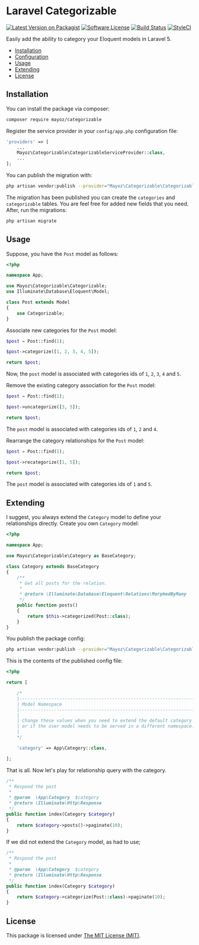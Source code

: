 # Laravel Categorizable

[![Latest Version on Packagist](https://img.shields.io/packagist/v/mayoz/laravel-categorizable.svg?style=flat-square)](https://packagist.org/packages/mayoz/laravel-categorizable)
[![Software License](https://img.shields.io/badge/license-MIT-brightgreen.svg?style=flat-square)](LICENSE.md)
[![Build Status](https://img.shields.io/travis/mayoz/laravel-categorizable/master.svg?style=flat-square)](https://travis-ci.org/mayoz/laravel-categorizable)
[![StyleCI](https://styleci.io/repos/71335427/shield?branch=master)](https://styleci.io/repos/71335427)

Easily add the ability to category your Eloquent models in Laravel 5.

* [Installation](#installation)
* [Configuration](#configuration)
* [Usage](#usage)
* [Extending](#extending)
* [License](#license)

## Installation

You can install the package via composer:

``` bash
composer require mayoz/categorizable
```

Register the service provider in your `config/app.php` configuration file:

```php
'providers' => [
    ...
    Mayoz\Categorizable\CategorizableServiceProvider::class,
    ...
];
```

You can publish the migration with:

```bash
php artisan vendor:publish --provider="Mayoz\Categorizable\CategorizableServiceProvider" --tag="migrations"
```

The migration has been published you can create the `categories` and `categorizable` tables. You are feel free for added new fields that you need. After, run the migrations:

```bash
php artisan migrate
```

## Usage

Suppose, you have the `Post` model as follows:

```php
<?php

namespace App;

use Mayoz\Categorizable\Categorizable;
use Illuminate\Database\Eloquent\Model;

class Post extends Model
{
    use Categorizable;
}
```

Associate new categories for the `Post` model:

```php
$post = Post::find(1);

$post->categorize([1, 2, 3, 4, 5]);

return $post;
```

Now, the `post` model is associated with categories ids of `1`, `2`, `3`, `4` and `5`.

Remove the existing category association for the `Post` model:

```php
$post = Post::find(1);

$post->uncategorize([3, 5]);

return $post;
```

The `post` model is associated with categories ids of `1`, `2` and `4`.

Rearrange the category relationships for the `Post` model:

```php
$post = Post::find(1);

$post->recategorize([1, 5]);

return $post;
```

The `post` model is associated with categories ids of `1` and `5`.

## Extending

I suggest, you always extend the `Category` model to define your relationships directly. Create you own `Category` model:

```php
<?php

namespace App;

use Mayoz\Categorizable\Category as BaseCategory;

class Category extends BaseCategory
{
    /**
     * Get all posts for the relation.
     *
     * @return \Illuminate\Database\Eloquent\Relations\MorphedByMany
     */
    public function posts()
    {
        return $this->categorized(Post::class);
    }
}
```

You publish the package config:

```bash
php artisan vendor:publish --provider="Mayoz\Categorizable\CategorizableServiceProvider" --tag="config"
```

This is the contents of the published config file:

```php
<?php

return [

    /*
    |--------------------------------------------------------------------------
    | Model Namespace
    |--------------------------------------------------------------------------
    |
    | Change these values when you need to extend the default category model
    | or if the user model needs to be served in a different namespace.
    |
    */

    'category' => App\Category::class,

];
```

That is all. Now let's play for relationship query with the category.

```php
/**
 * Respond the post
 *
 * @param  \App\Category  $category
 * @return \Illuminate\Http\Response
 */
public function index(Category $category)
{
    return $category->posts()->paginate(10);
}
```

If we did not extend the `Category` model, as had to use;

```php
/**
 * Respond the post
 *
 * @param  \App\Category  $category
 * @return \Illuminate\Http\Response
 */
public function index(Category $category)
{
    return $category->categorize(Post::class)->paginate(10);
}
```

## License

This package is licensed under [The MIT License (MIT)](LICENSE).
